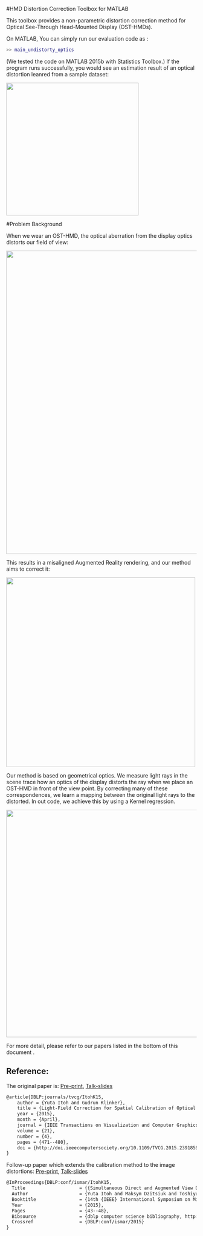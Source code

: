 #HMD Distortion Correction Toolbox for MATLAB

This toolbox provides a non-parametric distortion correction method for Optical See-Through Head-Mounted Display (OST-HMDs).

On MATLAB, You can simply run our evaluation code as :
```Matlab
>> main_undistorty_optics
```
(We tested the code on MATLAB 2015b with Statistics Toolbox.)
If the program runs successfully, you would see an estimation result of an optical distortion leanred from a sample dataset:

<img src="https://cloud.githubusercontent.com/assets/7195124/11901820/fa866912-a5ad-11e5-8c24-f0db24561fb8.jpg" width="350"/>


#Problem Background

When we wear an OST-HMD, the optical aberration from the display optics distorts our field of view: 

<img src="https://cloud.githubusercontent.com/assets/7195124/11900674/acf0eb24-a5a7-11e5-9452-b062d1366a3c.jpg" width="800"/>
 
This results in a misaligned Augmented Reality rendering, and our method aims to correct it:

<img src="https://cloud.githubusercontent.com/assets/7195124/11900867/96c26cb4-a5a8-11e5-9269-322140308ad0.jpg" width="500"/>

Our method is based on geometrical optics. We measure light rays in the scene trace how an optics of the display distorts the ray when we place an OST-HMD in front of the view point. By correcting many of these correspondences, we learn a mapping between the original light rays to the distorted. In out code, we achieve this by using a Kernel regression.

<img src="https://cloud.githubusercontent.com/assets/7195124/11900960/2f3cd344-a5a9-11e5-9fba-493ee54ec5b0.jpg" width="600"/>

For more detail, please refer to our papers listed in the bottom of this document .



## Reference:
The original paper is: 
[Pre-print](http://campar.in.tum.de/pub/itoh2015vr/itoh2015vr.pdf), 
[Talk-slides](http://campar.in.tum.de/pub/itoh2015vr/itoh2015vr.slides.pdf) 
```latex
@article{DBLP:journals/tvcg/ItohK15,
    author = {Yuta Itoh and Gudrun Klinker},
    title = {Light-Field Correction for Spatial Calibration of Optical See-Through Head-Mounted Displays},
    year = {2015},
    month = {April},
    journal = {IEEE Transactions on Visualization and Computer Graphics (Proceedings Virtual Reality 2015)},
    volume = {21},
    number = {4},
    pages = {471--480},
    doi = {http://doi.ieeecomputersociety.org/10.1109/TVCG.2015.2391859},
}
```


Follow-up paper which extends the calibration method to the image distortions:
[Pre-print](http://campar.in.tum.de/pub/itoh2015ismar2/itoh2015ismar2.pdf), 
[Talk-slides](http://campar.in.tum.de/pub/itoh2015ismar2/itoh2015ismar2.slides.pdf) 
```latex
@InProceedings{DBLP:conf/ismar/ItohK15,
  Title                    = {{Simultaneous Direct and Augmented View Distortion Calibration of Optical See-Through Head-Mounted Displays}},
  Author                   = {Yuta Itoh and Maksym Dzitsiuk and Toshiyuki Amano and Gudrun Klinker},
  Booktitle                = {14th {IEEE} International Symposium on Mixed and Augmented Reality, {ISMAR} 2015, FUkuoka, Japan, Sep. 29 - Oct. 3, 2015},
  Year                     = {2015},
  Pages                    = {43--48},
  Bibsource                = {dblp computer science bibliography, http://dblp.org},
  Crossref                 = {DBLP:conf/ismar/2015}
}
```
